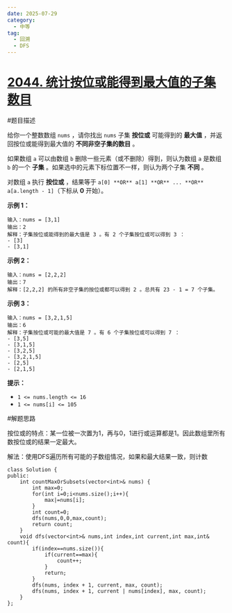 ```yaml
---
date: 2025-07-29
category:
  - 中等
tag:
  - 回溯
  - DFS
---
```


# [2044. 统计按位或能得到最大值的子集数目](https://leetcode.cn/problems/count-number-of-maximum-bitwise-or-subsets/)

#题目描述


给你一个整数数组 `nums` ，请你找出 `nums` 子集 **按位或** 可能得到的 **最大值** ，并返回按位或能得到最大值的 **不同非空子集的数目** 。

如果数组 `a` 可以由数组 `b` 删除一些元素（或不删除）得到，则认为数组 `a` 是数组 `b` 的一个 **子集** 。如果选中的元素下标位置不一样，则认为两个子集 **不同** 。

对数组 `a` 执行 **按位或** ，结果等于 `a[0] **OR** a[1] **OR** ... **OR** a[a.length - 1]`（下标从 **0** 开始）。

 

**示例 1：**

```
输入：nums = [3,1]
输出：2
解释：子集按位或能得到的最大值是 3 。有 2 个子集按位或可以得到 3 ：
- [3]
- [3,1]
```

**示例 2：**

```
输入：nums = [2,2,2]
输出：7
解释：[2,2,2] 的所有非空子集的按位或都可以得到 2 。总共有 23 - 1 = 7 个子集。
```

**示例 3：**

```
输入：nums = [3,2,1,5]
输出：6
解释：子集按位或可能的最大值是 7 。有 6 个子集按位或可以得到 7 ：
- [3,5]
- [3,1,5]
- [3,2,5]
- [3,2,1,5]
- [2,5]
- [2,1,5]
```

 

**提示：**

- `1 <= nums.length <= 16`
- `1 <= nums[i] <= 105`



#解题思路

按位或的特点：某一位被一次置为1，再与0，1进行或运算都是1。因此数组里所有数按位或的结果一定最大。

解法：使用DFS遍历所有可能的子数组情况，如果和最大结果一致，则计数

```
class Solution {
public:
    int countMaxOrSubsets(vector<int>& nums) {
        int max=0;
        for(int i=0;i<nums.size();i++){
            max|=nums[i];
        }
        int count=0;
        dfs(nums,0,0,max,count);
        return count;
    }
    void dfs(vector<int>& nums,int index,int current,int max,int& count){
        if(index==nums.size()){
            if(current==max){
                count++;
            }
            return;
        }
        dfs(nums, index + 1, current, max, count);
        dfs(nums, index + 1, current | nums[index], max, count);
    }
};
```